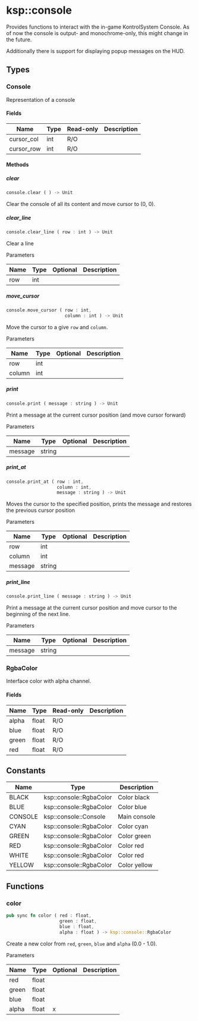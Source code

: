 # ksp::console

Provides functions to interact with the in-game KontrolSystem Console. As of now the console is output- and monochrome-only, this might change in the future.

Additionally there is support for displaying popup messages on the HUD.



## Types


### Console

Representation of a console


#### Fields

| Name       | Type | Read-only | Description |
| ---------- | ---- | --------- | ----------- |
| cursor_col | int  | R/O       |             |
| cursor_row | int  | R/O       |             |


#### Methods

##### clear

```rust
console.clear ( ) -> Unit
```

Clear the console of all its content and move cursor to (0, 0).


##### clear_line

```rust
console.clear_line ( row : int ) -> Unit
```

Clear a line


Parameters

| Name | Type | Optional | Description |
| ---- | ---- | -------- | ----------- |
| row  | int  |          |             |


##### move_cursor

```rust
console.move_cursor ( row : int,
                      column : int ) -> Unit
```

Move the cursor to a give `row` and `column`.


Parameters

| Name   | Type | Optional | Description |
| ------ | ---- | -------- | ----------- |
| row    | int  |          |             |
| column | int  |          |             |


##### print

```rust
console.print ( message : string ) -> Unit
```

Print a message at the current cursor position (and move cursor forward)


Parameters

| Name    | Type   | Optional | Description |
| ------- | ------ | -------- | ----------- |
| message | string |          |             |


##### print_at

```rust
console.print_at ( row : int,
                   column : int,
                   message : string ) -> Unit
```

Moves the cursor to the specified position, prints the message and restores the previous cursor position


Parameters

| Name    | Type   | Optional | Description |
| ------- | ------ | -------- | ----------- |
| row     | int    |          |             |
| column  | int    |          |             |
| message | string |          |             |


##### print_line

```rust
console.print_line ( message : string ) -> Unit
```

Print a message at the current cursor position and move cursor to the beginning of the next line.


Parameters

| Name    | Type   | Optional | Description |
| ------- | ------ | -------- | ----------- |
| message | string |          |             |


### RgbaColor

Interface color with alpha channel.


#### Fields

| Name  | Type  | Read-only | Description |
| ----- | ----- | --------- | ----------- |
| alpha | float | R/O       |             |
| blue  | float | R/O       |             |
| green | float | R/O       |             |
| red   | float | R/O       |             |


## Constants

| Name    | Type                    | Description   |
| ------- | ----------------------- | ------------- |
| BLACK   | ksp::console::RgbaColor | Color black   |
| BLUE    | ksp::console::RgbaColor | Color blue    |
| CONSOLE | ksp::console::Console   | Main console  |
| CYAN    | ksp::console::RgbaColor | Color cyan    |
| GREEN   | ksp::console::RgbaColor | Color green   |
| RED     | ksp::console::RgbaColor | Color red     |
| WHITE   | ksp::console::RgbaColor | Color red     |
| YELLOW  | ksp::console::RgbaColor | Color yellow  |


## Functions


### color

```rust
pub sync fn color ( red : float,
                    green : float,
                    blue : float,
                    alpha : float ) -> ksp::console::RgbaColor
```

Create a new color from `red`, `green`, `blue` and `alpha` (0.0 - 1.0).


Parameters

| Name  | Type  | Optional | Description |
| ----- | ----- | -------- | ----------- |
| red   | float |          |             |
| green | float |          |             |
| blue  | float |          |             |
| alpha | float | x        |             |

